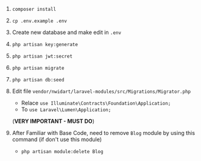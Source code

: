 1. `composer install`
2. `cp .env.example .env`
3. Create new database and make edit in `.env`
4. `php artisan key:generate`
5. `php artisan jwt:secret`
6. `php artisan migrate`
7. `php artisan db:seed`
8. Edit file `vendor/nwidart/laravel-modules/src/Migrations/Migrator.php`
    - Relace `use Illuminate\Contracts\Foundation\Application;`
    - To `use Laravel\Lumen\Application;`
    
    (**VERY IMPORTANT - MUST DO**)
9. After Familiar with Base Code, need to remove `Blog` module by using this command (if don't use this module)
    - `php artisan module:delete Blog`
